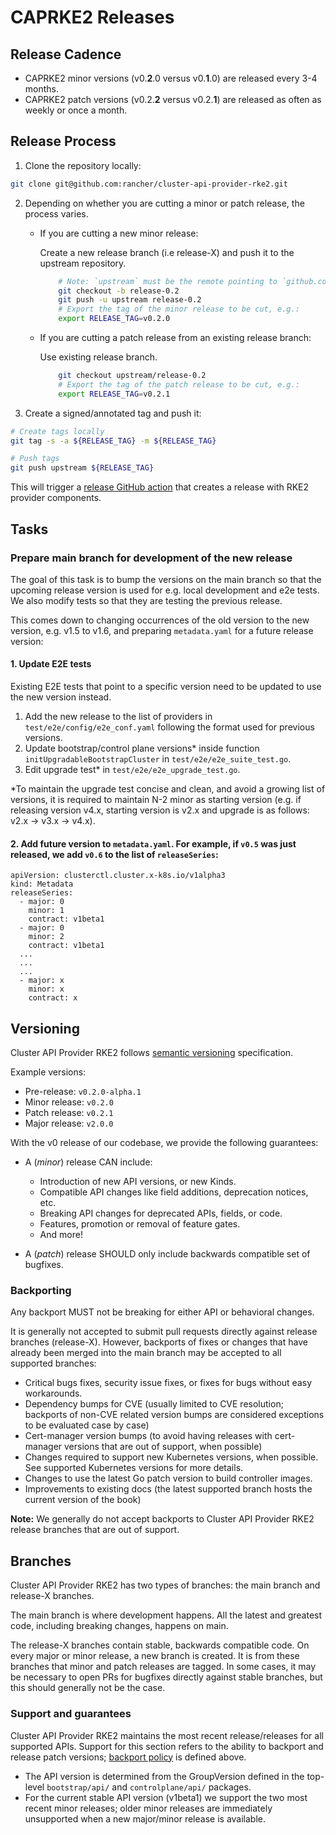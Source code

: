 # CAPRKE2 Releases

## Release Cadence

- CAPRKE2 minor versions (v0.**2**.0 versus v0.**1**.0) are released every 3-4 months.
- CAPRKE2 patch versions (v0.2.**2** versus v0.2.**1**) are released as often as weekly or once a month. 

## Release Process

1. Clone the repository locally: 

```bash
git clone git@github.com:rancher/cluster-api-provider-rke2.git
```

2. Depending on whether you are cutting a minor or patch release, the process varies.

    * If you are cutting a new minor release:

        Create a new release branch (i.e release-X) and push it to the upstream repository.

        ```bash
            # Note: `upstream` must be the remote pointing to `github.com:rancher/cluster-api-provider-rke2`.
            git checkout -b release-0.2
            git push -u upstream release-0.2
            # Export the tag of the minor release to be cut, e.g.:
            export RELEASE_TAG=v0.2.0
        ```
    * If you are cutting a patch release from an existing release branch:

        Use existing release branch.

        ```bash
            git checkout upstream/release-0.2
            # Export the tag of the patch release to be cut, e.g.:
            export RELEASE_TAG=v0.2.1
        ```
3. Create a signed/annotated tag and push it:

```bash
# Create tags locally
git tag -s -a ${RELEASE_TAG} -m ${RELEASE_TAG}

# Push tags
git push upstream ${RELEASE_TAG}
```

This will trigger a [release GitHub action](https://github.com/rancher/cluster-api-provider-rke2/blob/main/.github/workflows/release.yml) that creates a release with RKE2 provider components.

## Tasks

### Prepare main branch for development of the new release

The goal of this task is to bump the versions on the main branch so that the upcoming release version is used for e.g. local development and e2e tests. We also modify tests so that they are testing the previous release.

This comes down to changing occurrences of the old version to the new version, e.g. v1.5 to v1.6, and preparing `metadata.yaml` for a future release version:

#### 1. Update E2E tests

Existing E2E tests that point to a specific version need to be updated to use the new version instead.

1. Add the new release to the list of providers in `test/e2e/config/e2e_conf.yaml` following the format used for previous versions.
2. Update bootstrap/control plane versions* inside function `initUpgradableBootstrapCluster` in `test/e2e/e2e_suite_test.go`.
3. Edit upgrade test* in `test/e2e/e2e_upgrade_test.go`.

*To maintain the upgrade test concise and clean, and avoid a growing list of versions, it is required to maintain N-2 minor as starting version (e.g. if releasing version v4.x, starting version is v2.x and upgrade is as follows: v2.x -> v3.x -> v4.x).


#### 2. Add future version to `metadata.yaml`. For example, if `v0.5` was just released, we add `v0.6` to the list of `releaseSeries`:
```
apiVersion: clusterctl.cluster.x-k8s.io/v1alpha3
kind: Metadata
releaseSeries:
  - major: 0
    minor: 1
    contract: v1beta1
  - major: 0
    minor: 2
    contract: v1beta1
  ...
  ...
  ...
  - major: x
    minor: x
    contract: x
```

## Versioning

Cluster API Provider RKE2 follows [semantic versioning](https://semver.org/) specification.

Example versions:
- Pre-release: `v0.2.0-alpha.1`
- Minor release: `v0.2.0`
- Patch release: `v0.2.1`
- Major release: `v2.0.0`

With the v0 release of our codebase, we provide the following guarantees:

- A (*minor*) release CAN include:
  - Introduction of new API versions, or new Kinds.
  - Compatible API changes like field additions, deprecation notices, etc.
  - Breaking API changes for deprecated APIs, fields, or code.
  - Features, promotion or removal of feature gates.
  - And more!

- A (*patch*) release SHOULD only include backwards compatible set of bugfixes.

### Backporting

Any backport MUST not be breaking for either API or behavioral changes.

It is generally not accepted to submit pull requests directly against release branches (release-X). However, backports of fixes or changes that have already been merged into the main branch may be accepted to all supported branches:

- Critical bugs fixes, security issue fixes, or fixes for bugs without easy workarounds.
- Dependency bumps for CVE (usually limited to CVE resolution; backports of non-CVE related version bumps are considered exceptions to be evaluated case by case)
- Cert-manager version bumps (to avoid having releases with cert-manager versions that are out of support, when possible)
- Changes required to support new Kubernetes versions, when possible. See supported Kubernetes versions for more details.
- Changes to use the latest Go patch version to build controller images.
- Improvements to existing docs (the latest supported branch hosts the current version of the book)

**Note:** We generally do not accept backports to Cluster API Provider RKE2 release branches that are out of support.

## Branches

Cluster API Provider RKE2 has two types of branches: the main branch and release-X branches.

The main branch is where development happens. All the latest and greatest code, including breaking changes, happens on main.

The release-X branches contain stable, backwards compatible code. On every major or minor release, a new branch is created. It is from these branches that minor and patch releases are tagged. In some cases, it may be necessary to open PRs for bugfixes directly against stable branches, but this should generally not be the case.

### Support and guarantees

Cluster API Provider RKE2 maintains the most recent release/releases for all supported APIs. Support for this section refers to the ability to backport and release patch versions; [backport policy](#backporting) is defined above.

- The API version is determined from the GroupVersion defined in the top-level `bootstrap/api/` and `controlplane/api/` packages.
- For the current stable API version (v1beta1) we support the two most recent minor releases; older minor releases are immediately unsupported when a new major/minor release is available.
